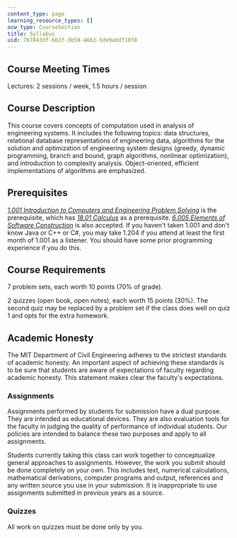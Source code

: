 ```yaml
---
content_type: page
learning_resource_types: []
ocw_type: CourseSection
title: Syllabus
uid: 7b7843df-bb2f-3b59-46b2-5de9abdf10f8
---
```


Course Meeting Times
--------------------

Lectures: 2 sessions / week, 1.5 hours / session

Course Description
------------------

This course covers concepts of computation used in analysis of engineering systems. It includes the following topics: data structures, relational database representations of engineering data, algorithms for the solution and optimization of engineering system designs (greedy, dynamic programming, branch and bound, graph algorithms, nonlinear optimization), and introduction to complexity analysis. Object-oriented, efficient implementations of algorithms are emphasized.

Prerequisites
-------------

[_1.001 Introduction to Computers and Engineering Problem Solving_](/courses/1-00-introduction-to-computers-and-engineering-problem-solving-spring-2012/) is the prerequisite, which has [_18.01 Calculus_](/courses/18-01-single-variable-calculus-fall-2006) as a prerequisite. [_6.005 Elements of Software Construction_](/courses/6-005-elements-of-software-construction-fall-2008) is also accepted. If you haven't taken 1.001 and don't know Java or C++ or C#, you may take 1.204 if you attend at least the first month of 1.001 as a listener. You should have some prior programming experience if you do this.

Course Requirements
-------------------

7 problem sets, each worth 10 points (70% of grade).

2 quizzes (open book, open notes), each worth 15 points (30%). The second quiz may be replaced by a problem set if the class does well on quiz 1 and opts for the extra homework.

Academic Honesty
----------------

The MIT Department of Civil Engineering adheres to the strictest standards of academic honesty. An important aspect of achieving these standards is to be sure that students are aware of expectations of faculty regarding academic honesty. This statement makes clear the faculty's expectations.

### Assignments

Assignments performed by students for submission have a dual purpose. They are intended as educational devices. They are also evaluation tools for the faculty in judging the quality of performance of individual students. Our policies are intended to balance these two purposes and apply to all assignments.

Students currently taking this class can work together to conceptualize general approaches to assignments. However, the work you submit should be done completely on your own. This includes text, numerical calculations, mathematical derivations, computer programs and output, references and any written source you use in your submission. It is inappropriate to use assignments submitted in previous years as a source.

### Quizzes

All work on quizzes must be done only by you.